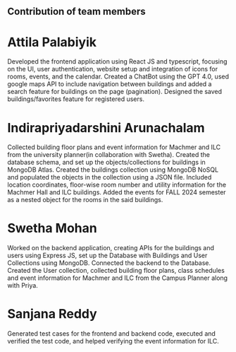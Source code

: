 ## Contribution of team members 

# Attila Palabiyik 
Developed the frontend application using React JS and typescript, focusing on the UI, user authentication, website setup and integration of icons for rooms, events, and the calendar. Created a ChatBot using the GPT 4.0, used google maps API to include navigation between buildings and added a search feature for buildings on the page (pagination). Designed the saved buildings/favorites feature for registered users.

# Indirapriyadarshini Arunachalam
Collected building floor plans and event information for Machmer and ILC from the university planner(in collaboration with Swetha). Created the database schema, and set up the objects/collections for buildings in MongoDB Atlas. Created the buildings collection using MongoDB NoSQL and populated the objects in the collection using a JSON file. Included location coordinates, floor-wise room number and utility information for the Machmer Hall and ILC buildings. Added the events for FALL 2024 semester as a nested object for the rooms in the said buildings.

# Swetha Mohan 
Worked on the backend application, creating APIs for the buildings and users using Express JS, set up the Database with Buildings and User Collections using MongoDB. Connected the backend to the Database. Created the User collection, collected building floor plans, class schedules and event information for Machmer and ILC from the Campus Planner along with Priya. 

# Sanjana Reddy 
Generated test cases for the frontend and backend code, executed and verified the test code, and helped verifying the event information for ILC.
